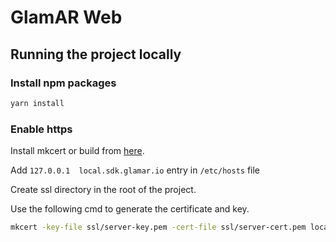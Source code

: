 # GlamAR Web

## Running the project locally

### Install npm packages

```bash
yarn install
```

### Enable https

Install mkcert or build from [here](https://github.com/FiloSottile/mkcert).

Add `127.0.0.1	local.sdk.glamar.io` entry in `/etc/hosts` file

Create ssl directory in the root of the project.

Use the following cmd to generate the certificate and key.

```bash
mkcert -key-file ssl/server-key.pem -cert-file ssl/server-cert.pem local.glamar-js.amlfynd.de
```


